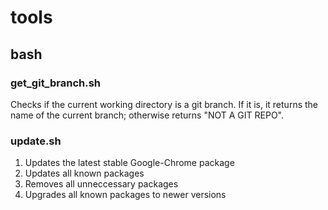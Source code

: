 

# tools

## bash

### get_git_branch.sh

Checks if the current working directory is a git branch. If it is, it returns the name of the current branch; otherwise returns "NOT A GIT REPO".

### update.sh

1) Updates the latest stable Google-Chrome package
1) Updates all known packages
1) Removes all unneccessary packages
1) Upgrades all known packages to newer versions

